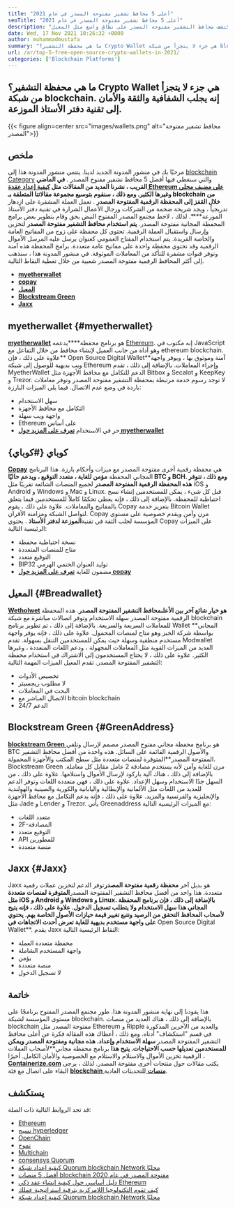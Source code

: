 ```yaml
---
title: "أعلى 5 محافظ تشفير مفتوحة المصدر في عام 2021" 
seoTitle: "أعلى 5 محافظ تشفير مفتوحة المصدر في عام 2021" 
description: "في منشور المدونة هذا ، سنكتشف محافظ التشفير مفتوحة المصدر على نطاق واسع مثل المعيل ، Copay ، Jaxx ، Greenaddress ، Myetherwallet." 
date: Wed, 17 Nov 2021 10:26:32 +0000
author: muhammadmustafa
summary: "ما هي محفظة التشفير؟ Crypto Wallet هي جزء لا يتجزأ من شبكة blockchain. إنه يجلب الشفافية والثقة والأمان إلى تقنية دفتر الأستاذ الموزعة." 
url: /ar/top-5-free-open-source-crypto-wallets-in-2021/
categories: ['Blockchain Platforms']
---
```


## ما هي محفظة التشفير؟ Crypto Wallet هي جزء لا يتجزأ من شبكة blockchain. إنه يجلب الشفافية والثقة والأمان إلى تقنية دفتر الأستاذ الموزعة.

{{< figure align=center src="images/wallets.png" alt="محافظ تشفير مفتوحة المصدر">}}


## ملخص
مرحبًا بك في منشور المدونة الجديد لدينا. ينتمي منشور المدونة هذا إلى [blockchain Category][1] والتي سنغطي فيها أفضل 5 محافظ تشفير مفتوح المصدر **. في الماضي القريب ، نشرنا العديد من المقالات مثل [كيفية إعداد عقدة Ethereum على مضيف محلي][2] وغيرها الكثير. ومع ذلك ، سنقوم بتوسيع مجموعة مقالاتنا المتعلقة بـ blockchain من خلال القفز إلى المحفظة الرقمية المفتوحة المصدر** . تعمل العملة المشفرة على ازدهار تدريجياً ، ويجد شريحة ضخمة من الشركات ورجال الأعمال الشرارة في تقنية دفتر الأستاذ الموزعة****. لذلك ، لاحظ مجتمع المصدر المفتوح النبض بحق وقام بتطوير بعض برامج المحفظة المجانية مفتوحة المصدر.
**يتم استخدام محافظ التشفير مفتوحة المصدر** لتخزين وإرسال واستقبال العملة الرقمية. تحتوي كل محفظة على زوج من المفاتيح العامة والخاصة الفريدة. يتم استخدام المفتاح العمومي كعنوان يرسل عليه المرسل الأموال الرقمية وقد تحتوي محفظة واحدة على مفاتيح عامة متعددة. برامج المحفظة هذه آمنة وتوفر قنوات مشفرة للتأكد من المعاملات الموثوقة. في منشور المدونة هذا ، سنذهب إلى أكثر المحافظ الرقمية مفتوحة المصدر شعبية من خلال تغطية النقاط التالية.
* **[myetherwallet][3]** 
* **[copay][4]** 
* **[المعيل][5]** 
* **[Blockstream Green][6]** 
* **[Jaxx][7]** 

## myetherwallet {#myetherwallet}

[ **myetherwallet**][8] هو برنامج محفظة****يدعمه [Ethereum][9]. إنه مكتوب في JavaScript وهو أداة من جانب العميل لإنشاء محافظ من خلال التفاعل مع ethereum blockchain. علاوة على ذلك ، فإن** Open Source Digital Wallet**آمنة وموثوق بها ، ويوفر واجهة ويب بديهية للوصول إلى شبكة Ethereum وإجراء المعاملات. بالإضافة إلى ذلك ، تقدم MyetherWallet الدعم للتكامل مع محافظ الأجهزة مثل Bitbox و Secalot و KeepKey و Trezor. لا توجد رسوم خدمة مرتبطة بمحفظة التشفير مفتوحة المصدر وتوفر معاملات باردة في وضع عدم الاتصال.
فيما يلي الميزات البارزة:
  * سهل الاستخدام
  * التكامل مع محافظ الأجهزة
  * واجهة ويب سهلة
  * Ethereum على أساس
  * حر في الاستخدام
[ **تعرف على المزيد حول myetherwallet** ][8]

## كوباي {#كوباي}

[ **Copay**][10] هي محفظة رقمية أخرى مفتوحة المصدر مع ميزات وأحكام بارزة. هذا البرنامج المجاني المحفظة **مؤمن للغاية ، متعدد التوقيع ، ويدعم حاليًا BTC و BCH. ومع ذلك ، تتوفر هذه المحفظة الرقمية المفتوحة المصدر** لجميع المنصات الشائعة تقريبًا مثل iOS و Android و Windows و Mac و Linux. قبل كل شيء ، يمكن للمستخدمين إنشاء نسخ احتياطية للمحفظة. بالإضافة إلى ذلك ، فإنه يعطي تحكمًا كاملاً للمستخدمين فيما يتعلق بالمفاتيح والمعاملات. علاوة على ذلك ، يقوم Copay بتعزيز خدمة Bitcoin Wallet لتواصل الشبكة ومزامنة الأقران. Copay مرن وآمن ويقدم خصوصية على مستوى المؤسسة لجلب الثقة في تقنية**الموزعة لدفتر الأستاذ** .
يحتوي Copay على الميزات الرئيسية التالية:
  * نسخة احتياطية محفظة
  * متاح للمنصات المتعددة
  * التوقيع متعدد
  * BIP32 توليد العنوان الحتمي الهرمي
  * مضمون للغاية
**[تعرف على المزيد حول copay][11]**

## **المعيل** {#Breadwallet}

**[Wetholwet][12] **هو خيار شائع آخر بين الأعلى**محافظ التشفير المفتوحة المصدر**. هذه المحفظة الرقمية مفتوحة المصدر سهلة الاستخدام وتوفر اتصالات مباشرة مع شبكة blockchain للمعاملات السريعة والسريعة. بالإضافة إلى ذلك ، تم تطوير برنامج Wallet المجاني** بواسطة شركة الخبز وهو متاح لمنصات المحمول. علاوة على ذلك ، فإنه يوفر واجهة مستخدم منطقية وسهلة حيث يمكن للمستخدمين التنقل بسهولة. تقدم Modwallet العديد من الميزات القوية مثل المعاملات المجهولة ، ودعم اللغات المتعددة ، وغيرها الكثير. علاوة على ذلك ، لا يحتاج المستخدمون إلى الاشتراك في استخدام محفظة التشفير المفتوحة المصدر.
تقدم المعيل الميزات المهمة التالية:
  * تخصيص الأدوات
  * لا مطلوب ريجسيتر
  * البحث في المعاملات
  * الاتصال المباشر مع bitcoin blockchain
  * 24/7 الدعم

## Blockstream Green {#GreenAddress}

[ **blockstream Green** ][13] هو برنامج محفظة مجاني مفتوح المصدر مصمم لإرسال وتلقي BTC والأصول الرقمية القائمة على السائل. هذه واحدة من أفضل محافظ التشفير المفتوحة المصدر**المتوفرة لمنصات متعددة مثل سطح المكتب والأجهزة المحمولة. Blockstream Green مرن للغاية وآمن لأنه يستخدم مصادقة 2 عامل مقابل كل معاملة. بالإضافة إلى ذلك ، هناك آلية باركود لإرسال الأموال واستلامها. علاوة على ذلك ، من السهل جدًا الاستخدام وسهل الإعداد. علاوة على ذلك ، فهي متعددة اللغات وتوفر الدعم للعديد من اللغات مثل الألمانية والإيطالية واليابانية والكورية والصينية والهولندية والإنجليزية والفرنسية والمزيد. علاوة على ذلك ، فإنه يدعم التكامل مع محافظ الأجهزة مثل Jade و Lender و Trezor.
يأتي Greenaddress مع الميزات الرئيسية التالية:
  * متعدد اللغات
  * 2F-المصادقة
  * التوقيع متعدد
  * API للمطورين
  * منصة متعددة

## Jaxx {#Jaxx}

Jaxx هو بديل آخر **محفظة رقمية مفتوحة المصدر**توفر الدعم لتخزين عملات رقمية متعددة. هذا واحد من أفضل محافظ التشفير المفتوحة المصدر**المتوفرة لمنصات متعددة مثل iOS و Android و Windows و Linux. بالإضافة إلى ذلك ، فإن برنامج المحفظة المجاني هذا سهل الاستخدام ولا يتطلب تسجيل الدخول. علاوة على ذلك ، فإنه يتيح لأصحاب المحافظ التحقق من الرصيد وتتبع تغيير قيمة حيازات الأصول الخاصة بهم. يحتوي على واجهة مستخدم بديهية للغاية تعرض أحدث الاتجاهات في** Open Source Digital Wallet**.
يقدم Jaxx النقاط الرئيسية التالية:
  * محفظة متعددة العملة
  * واجهة المستخدم الشاملة
  * يؤمن
  * منصة متعددة
  * لا تسجيل الدخول

## خاتمة
هذا يقودنا إلى نهاية منشور المدونة هذا. طور مجتمع المصدر المفتوح برنامجًا على مستوى المؤسسة لشبكة blockchain. بالإضافة إلى ذلك ، هناك العديد من منصات blockchain مفتوحة المصدر مثل Ethereum و Ripple والعديد من الآخرين المذكورة في قسم "استكشاف" أدناه. ومع ذلك ، أعطاك هذه المقالة فكرة عن أعلى محافظ التشفير المفتوحة المصدر **سهلة الاستخدام وإعداد. هذه مجانية ومفتوحة المصدر ويمكن للمستخدمين تعديلها حسب الاحتياجات. يتيح هذا** برنامج محفظة مجاني**لأصحاب العملات الرقمية تخزين الأموال والاستلام والاستلام مع الخصوصية والأمان الكامل.
أخيرًا ، [ **Containerize.com**][14] يكتب مقالات حول منتجات أخرى مفتوحة المصدر. لذلك ، يرجى البقاء على اتصال مع فئة [**blockchain منصات** ][1] للتحديثات العادية.

## يستكشف
قد تجد الروابط التالية ذات الصلة:
  * [Ethereum][9]
  * [نسيج hyperledger][15]
  * [OpenChain][16]
  * [تموج][17]
  * [Multichain][18]
  * [consensys Quorum][19]
  * [كيفية إعداد شبكة Quorum blockchain Network محليًا][20]
  * [أفضل 5 منصات blockchain مفتوحة المصدر في عام 2020][21]
  * [دليل أساسي حول كيفية إنشاء عقد ذكي Ethereum][22]
  * [كيف تقوم التكنولوجيا اللامركزية بترقية استراتيجية عملك][23]
  * [كيفية إعداد شبكة Quorum blockchain Network محليًا][20]



[1]: https://products.containerize.com/blockchain-platforms/
[2]: https://blog.containerize.com/blockchain-platforms/what-is-testnet-how-to-deploy-it-ethereum-testnet/
[3]: #MyEtherWallet
[4]: #Copay
[5]: #Breadwallet
[6]: #GreenAddress
[7]: #Jaxx
[8]: https://www.myetherwallet.com/
[9]: https://products.containerize.com/blockchain-platforms/ethereum
[10]: https://github.com/bitpay/copay
[11]: //github.com/bitpay/copay
[12]: https://brd.com/
[13]: https://blockstream.com/green/
[14]: https://www.containerize.com/
[15]: https://products.containerize.com/blockchain-platforms/hyperledger-fabric
[16]: https://products.containerize.com/blockchain-platforms/openchain
[17]: https://products.containerize.com/blockchain-platforms/ripple
[18]: https://products.containerize.com/blockchain-platforms/multichain
[19]: https://products.containerize.com/blockchain-platforms/consensys-quorum
[20]: https://blog.containerize.com/blockchain-platforms/how-to-setup-consensys-quorum-blockchain-network-locally/
[21]: https://blog.containerize.com/blockchain-platforms/top-5-open-source-blockchain-platforms-in-2020/
[22]: https://blog.containerize.com/
[23]: https://blog.containerize.com/2020/11/27/how-decentralized-technology-upgrades-your-business-strategy/
